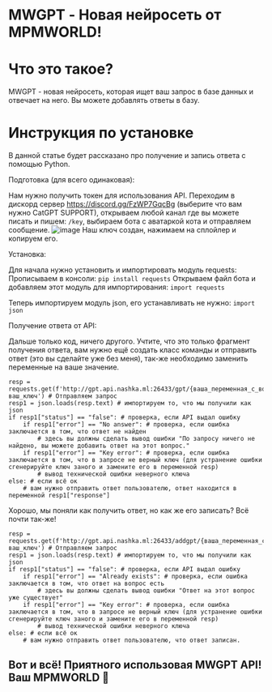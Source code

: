 # MWGPT - Новая нейросеть от MPMWORLD!

# Что это такое?
 
MWGPT - новая нейросеть, которая ищет ваш запрос в базе данных и отвечает на него. Вы можете добавлять ответы в базу.

# Инструкция по установке

В данной статье будет рассказано про получение и запись ответа с помощью Python.


Подготовка (для всего одинаковая):

Нам нужно получить токен для использования API. Переходим в дискорд сервер https://discord.gg/FzWP7GqcBg (выберите что вам нужно CatGPT SUPPORT), открываем любой канал где вы можете писать и пишем: ```/key```, выбираем бота с аватаркой кота и отправляем сообщение. ![image](https://github.com/win-compm/mwgpt/assets/79410241/c37d1523-f754-4a74-a84b-3a8dc5c72728) Наш ключ создан, нажимаем на сплойлер и копируем его. 


Установка:

Для начала нужно установить и импортировать модуль requests:
Прописываем в консоли: ```pip install requests```
Открываем файл бота и добавляем этот модуль для импортирования: ```import requests```

Теперь импортируем модуль json, его устанавливать не нужно: ```import json```


Получение ответа от API:

Дальше только код, ничего другого. Учтите, что это только фрагмент получения ответа, вам нужно ещё создать класс команды и отправить ответ (это вы сделайте уже без меня), так-же необходимо заменить переменные на ваше значение.
```
resp = requests.get(f'http://gpt.api.nashka.ml:26433/gpt/{ваша_переменная_с_вопросом}/auth/ваш_ключ') # Отправляем запрос
resp1 = json.loads(resp.text) # импортируем то, что мы получили как json
if resp1["status"] == "false": # проверка, если API выдал ошибку
    if resp1["error"] == "No answer": # проверка, если ошибка заключается в том, что ответ не найден
        # здесь вы должны сделать вывод ошибки "По запросу ничего не найдено, вы можете добавить ответ на этот вопрос."
    if resp1["error"] == "Key error": # проверка, если ошибка заключается в том, что в запросе не верный ключ (для устранение ошибки сгенерируйте ключ заного и замените его в переменной resp)
        # вывод технической ошибки неверного ключа
else: # если всё ок
    # вам нужно отправить ответ пользователю, ответ находится в переменной resp1["response"]
```

Хорошо, мы поняли как получить ответ, но как же его записать? Всё почти так-же!

```
resp = requests.get(f'http://gpt.api.nashka.ml:26433/addgpt/{ваша_переменная_с_вопросом}/{ваша_переменная_с_ответом_на_вопрос}/auth/ваш_ключ') # Отправляем запрос
resp1 = json.loads(resp.text) # импортируем то, что мы получили как json
if resp1["status"] == "false": # проверка, если API выдал ошибку
    if resp1["error"] == "Already exists": # проверка, если ошибка заключается в том, что ответ на вопрос есть
        # здесь вы должны сделать вывод ошибки "Ответ на этот вопрос уже существует"
    if resp1["error"] == "Key error": # проверка, если ошибка заключается в том, что в запросе не верный ключ (для устранение ошибки сгенерируйте ключ заного и замените его в переменной resp)
        # вывод технической ошибки неверного ключа
else: # если всё ок
    # вам нужно отправить ответ пользователю, что ответ записан.
```


## Вот и всё! Приятного использовая MWGPT API! Ваш MPMWORLD 💖
